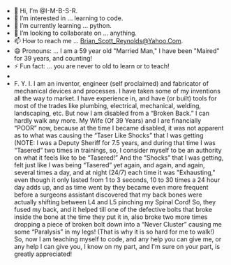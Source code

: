 - 👋 Hi, I’m @I-M-B-S-R.
- 👀 I’m interested in ... learning to code.
- 🌱 I’m currently learning ... python.
- 💞️ I’m looking to collaborate on ... anything.
- 📫 How to reach me ... Brian_Scott_Reynolds@Yahoo.Com.
- 😄 Pronouns: ... I am a 59 year old "Married Man," I have been "Maired" for 39 years, and counting!
- ⚡ Fun fact: ... you are never to old to learn or to teach!
-
-  F. Y. I. I am an inventor, engineer (self proclaimed) and fabricator of mechanical devices and processes. I have taken some of my inventions all the way to market. I have experience in, and have (or built) tools for most of the trades like plumbing, electrical, mechanical, welding, landscaping, etc. But now I am disabled from a “Broken Back.” I can hardly walk any more. My Wife (Of 39 Years) and I are financially “POOR” now, because at the time I became disabled, it was not apparent as to what was causing the “Taser Like Shocks” that I was getting (NOTE: I was a Deputy Sheriff for 7.5 years, and during that time I was “Tasered” two times in trainings, so, I consider myself to be an authority on what it feels like to be “Tasered!” And the “Shocks” that I was getting, felt just like I was being “Tasered” yet again, and again, and again, several times a day, and at night (24/7) each time it was "Exhausting," even though it only lasted from 1 to 3 seconds, 10 to 30 times a 24 hour day adds up, and as time went by they became even more frequent before a surgeons assistant discovered that my back bones were actually shifting between L4 and L5 pinching my Spinal Cord! So, they fused my back, and it helped till one of the defective bolts that broke inside the bone at the time they put it in, also broke two more times dropping a piece of broken bolt down into a “Never Cluster” causing me some “Paralysis” in my legs! (That is why it is so hard for me to walk!) So, now I am teaching myself to code, and any help you can give me, or any help I can give you, I know on my part, and I'm sure on your part, is greatly appreciated!   

<!---
I-M-B-S-R/I-M-B-S-R is a ✨ special ✨ repository because its `README.md` (this file) appears on your GitHub profile.
You can click the Preview link to take a look at your changes.
--->
